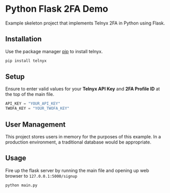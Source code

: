 # Python Flask 2FA Demo

Example skeleton project that implements Telnyx 2FA in Python using Flask.

## Installation

Use the package manager [pip](https://pip.pypa.io/en/stable/) to install telnyx.

```bash
pip install telnyx
```

## Setup
Ensure to enter valid values for your **Telnyx API  Key** and **2FA Profile ID** at the top of the main file.

```python
API_KEY = "YOUR_API_KEY"
TWOFA_KEY = "YOUR_TWOFA_KEY"
```

## User Management
This project stores users in memory for the purposes of this example. In a production environment, a traditional database would be appropriate. 

## Usage

Fire up the flask server by running the main file and opening up web browser to ```127.0.0.1:5000/signup```
```bash
python main.py
```